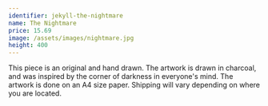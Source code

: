 ```yaml
---
identifier: jekyll-the-nightmare
name: The Nightmare
price: 15.69
image: /assets/images/nightmare.jpg
height: 400
---
```

This piece is an original and hand drawn. The artwork is drawn in charcoal, and was inspired by the corner of darkness in everyone's mind. The artwork is done on an A4 size paper. Shipping will vary depending on where you are located.  
